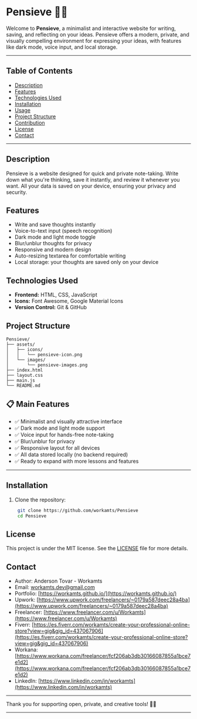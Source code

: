# Pensieve 🧠✨

Welcome to **Pensieve**, a minimalist and interactive website for writing, saving, and reflecting on your ideas. Pensieve offers a modern, private, and visually compelling environment for expressing your ideas, with features like dark mode, voice input, and local storage.

---

## Table of Contents

- [Description](#description)
- [Features](#features)
- [Technologies Used](#technologies-used)
- [Installation](#installation)
- [Usage](#usage)
- [Project Structure](#project-structure)
- [Contribution](#contribution)
- [License](#license)
- [Contact](#contact)

---

## Description

Pensieve is a website designed for quick and private note-taking. Write down what you're thinking, save it instantly, and review it whenever you want. All your data is saved on your device, ensuring your privacy and security.

## Features

- Write and save thoughts instantly
- Voice-to-text input (speech recognition)
- Dark mode and light mode toggle
- Blur/unblur thoughts for privacy
- Responsive and modern design
- Auto-resizing textarea for comfortable writing
- Local storage: your thoughts are saved only on your device

## Technologies Used

- **Frontend:** HTML, CSS, JavaScript
- **Icons:** Font Awesome, Google Material Icons
- **Version Control:** Git & GitHub

## Project Structure

```
Pensieve/
├── assets/
│   ├── icons/
│   │   └── pensieve-icon.png
│   └── images/
│       └── pensieve-images.png
├── index.html
├── layout.css
├── main.js
└── README.md
```

## 📋 Main Features

- ✅ Minimalist and visually attractive interface
- ✅ Dark mode and light mode support
- ✅ Voice input for hands-free note-taking
- ✅ Blur/unblur for privacy
- ✅ Responsive layout for all devices
- ✅ All data stored locally (no backend required)
- ✅ Ready to expand with more lessons and features

---

## Installation

1. Clone the repository:
   ```bash
    git clone https://github.com/workamts/Pensieve
    cd Pensieve
   ```

## License

This project is under the MIT license. See the [LICENSE](LICENSE) file for more details.

## Contact

- Author: Anderson Tovar - Workamts
- Email: workamts.dev@gmail.com
- Portfolio: [https://workamts.github.io/](https://workamts.github.io/)
- Upwork: [https://www.upwork.com/freelancers/~0179a587deec28a4ba](https://www.upwork.com/freelancers/~0179a587deec28a4ba)
- Freelancer: [https://www.freelancer.com/u/Workamts](https://www.freelancer.com/u/Workamts)
- Fiverr: [https://es.fiverr.com/workamts/create-your-professional-online-store?view=gig&gig_id=437067906](https://es.fiverr.com/workamts/create-your-professional-online-store?view=gig&gig_id=437067906)
- Workana: [https://www.workana.com/freelancer/fcf206ab3db30166087855a1bce7e1d2](https://www.workana.com/freelancer/fcf206ab3db30166087855a1bce7e1d2)
- LinkedIn: [https://www.linkedin.com/in/workamts](https://www.linkedin.com/in/workamts)

---

Thank you for supporting open, private, and creative tools! 🧠✨

---
